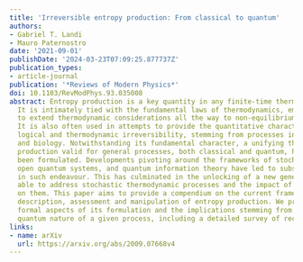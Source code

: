 ```yaml
---
title: 'Irreversible entropy production: From classical to quantum'
authors:
- Gabriel T. Landi
- Mauro Paternostro
date: '2021-09-01'
publishDate: '2024-03-23T07:09:25.877737Z'
publication_types:
- article-journal
publication: '*Reviews of Modern Physics*'
doi: 10.1103/RevModPhys.93.035008
abstract: Entropy production is a key quantity in any finite-time thermodynamic process.
  It is intimately tied with the fundamental laws of thermodynamics, embodying a tool
  to extend thermodynamic considerations all the way to non-equilibrium processes.
  It is also often used in attempts to provide the quantitative characterization of
  logical and thermodynamic irreversibility, stemming from processes in physics, chemistry
  and biology. Notwithstanding its fundamental character, a unifying theory of entropy
  production valid for general processes, both classical and quantum, has not yet
  been formulated. Developments pivoting around the frameworks of stochastic thermodynamics,
  open quantum systems, and quantum information theory have led to substantial progress
  in such endeavour. This has culminated in the unlocking of a new generation of experiments
  able to address stochastic thermodynamic processes and the impact of entropy production
  on them. This paper aims to provide a compendium on the current framework for the
  description, assessment and manipulation of entropy production. We present both
  formal aspects of its formulation and the implications stemming from the potential
  quantum nature of a given process, including a detailed survey of recent experiments.
links:
- name: arXiv
  url: https://arxiv.org/abs/2009.07668v4
---
```

